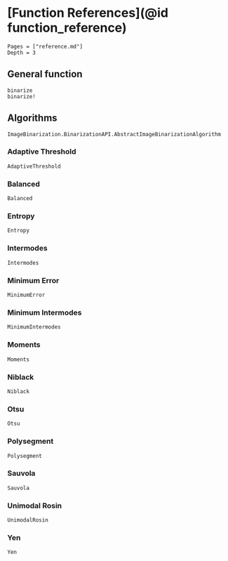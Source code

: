 # [Function References](@id function_reference)

```@contents
Pages = ["reference.md"]
Depth = 3
```

## General function

```@docs
binarize
binarize!
```

## Algorithms

```@docs
ImageBinarization.BinarizationAPI.AbstractImageBinarizationAlgorithm
```

### Adaptive Threshold
```@docs
AdaptiveThreshold
```

### Balanced
```@docs
Balanced
```

### Entropy
```@docs
Entropy
```

### Intermodes
```@docs
Intermodes
```

### Minimum Error
```@docs
MinimumError
```

### Minimum Intermodes
```@docs
MinimumIntermodes
```

### Moments
```@docs
Moments
```

### Niblack
```@docs
Niblack
```

### Otsu
```@docs
Otsu
```

### Polysegment
```@docs
Polysegment
```

### Sauvola
```@docs
Sauvola
```

### Unimodal Rosin
```@docs
UnimodalRosin
```

### Yen
```@docs
Yen
```
